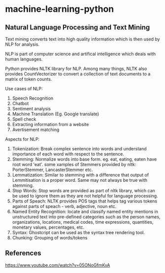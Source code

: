 # machine-learning-python

## Natural Language Processing and Text Mining

Text mining converts text into high quality information which is then used by NLP for analysis.

NLP is part of computer science and artifical intelligence which deals with human languages.

Python provides NLTK library for NLP. Among many things, NLTK also provides CountVectorizer to convert a collection of text documents to a matrix of token counts.

Use cases of NLP: 
1. Speech Recognition
2. Chatbot
3. Sentiment analysis
4. Machine Translation (Eg. Google translate)
5. Spell check
6. Extracting information from a website
7. Avertisement matching

Aspects for NLP:

1. Tokenization: Break complex sentence into words and understand importance of each word with respect to the sentence.
2. Stemming: Normalize words into base form.
eg. eat, eating, eaten have root word 'eat'. some xamples of Stemmers provided by nltk: PorterStemmer, LancasterStemmer etc.
3. Lemmatization: Similar to stemming with a difference that output of Lemmitisation is a proper word. Same may not always be true with stemming.
4. Stop Words: Stop words are provided as part of nltk library, which can be used to ignore them as they are not helpful for language processing.
5. Parts of Speach: NLTK provides POS tags that helps tag various tokens against parts of speach - verb, adjective, noun etc.
6. Named Entity Recognition: locate and classify named entity mentions in unstructured text into pre-defined categories such as the person names, organizations, locations, medical codes, time expressions, quantities, monetary values, percentages, etc. 
7. Syntax: Ghostcript can be used as the syntax tree rendering tool.
8. Chunking: Grouping of words/tokens 


## References
https://www.youtube.com/watch?v=05ONoGfmKvA
